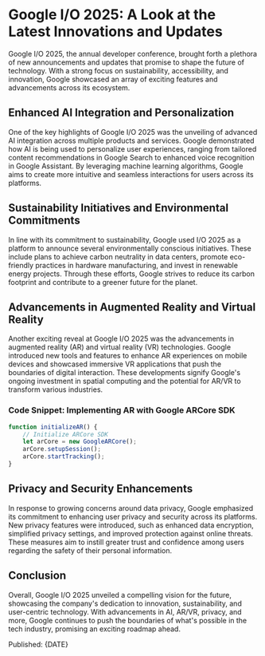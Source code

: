 # Google I/O 2025: A Look at the Latest Innovations and Updates

Google I/O 2025, the annual developer conference, brought forth a plethora of new announcements and updates that promise to shape the future of technology. With a strong focus on sustainability, accessibility, and innovation, Google showcased an array of exciting features and advancements across its ecosystem.

## Enhanced AI Integration and Personalization

One of the key highlights of Google I/O 2025 was the unveiling of advanced AI integration across multiple products and services. Google demonstrated how AI is being used to personalize user experiences, ranging from tailored content recommendations in Google Search to enhanced voice recognition in Google Assistant. By leveraging machine learning algorithms, Google aims to create more intuitive and seamless interactions for users across its platforms.

## Sustainability Initiatives and Environmental Commitments

In line with its commitment to sustainability, Google used I/O 2025 as a platform to announce several environmentally conscious initiatives. These include plans to achieve carbon neutrality in data centers, promote eco-friendly practices in hardware manufacturing, and invest in renewable energy projects. Through these efforts, Google strives to reduce its carbon footprint and contribute to a greener future for the planet.

## Advancements in Augmented Reality and Virtual Reality

Another exciting reveal at Google I/O 2025 was the advancements in augmented reality (AR) and virtual reality (VR) technologies. Google introduced new tools and features to enhance AR experiences on mobile devices and showcased immersive VR applications that push the boundaries of digital interaction. These developments signify Google's ongoing investment in spatial computing and the potential for AR/VR to transform various industries.

### Code Snippet: Implementing AR with Google ARCore SDK

```javascript
function initializeAR() {
    // Initialize ARCore SDK
    let arCore = new GoogleARCore();
    arCore.setupSession();
    arCore.startTracking();
}
```

## Privacy and Security Enhancements

In response to growing concerns around data privacy, Google emphasized its commitment to enhancing user privacy and security across its platforms. New privacy features were introduced, such as enhanced data encryption, simplified privacy settings, and improved protection against online threats. These measures aim to instill greater trust and confidence among users regarding the safety of their personal information.

## Conclusion

Overall, Google I/O 2025 unveiled a compelling vision for the future, showcasing the company's dedication to innovation, sustainability, and user-centric technology. With advancements in AI, AR/VR, privacy, and more, Google continues to push the boundaries of what's possible in the tech industry, promising an exciting roadmap ahead.

Published: {DATE}
